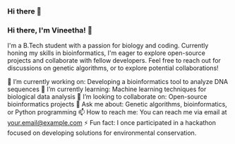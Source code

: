 ### Hi there 👋

<!--
**UVineethaa/UVineethaa** is a ✨ _special_ ✨ repository because its `README.md` (this file) appears on your GitHub profile.

Here are some ideas to get you started:

- 🔭 I’m currently working on ...
- 🌱 I’m currently learning ...
- 👯 I’m looking to collaborate on ...
- 🤔 I’m looking for help with ...
- 💬 Ask me about ...
- 📫 How to reach me: ...
- 😄 Pronouns: ...
- ⚡ Fun fact: ...
-->
### Hi there, I'm Vineetha! 👋

I'm a B.Tech student with a passion for biology and coding. Currently honing my skills in bioinformatics, I'm eager to explore open-source projects and collaborate with fellow developers. Feel free to reach out for discussions on genetic algorithms, or to explore potential collaborations!

🔭 I’m currently working on: Developing a bioinformatics tool to analyze DNA sequences
🌱 I’m currently learning: Machine learning techniques for biological data analysis
👯 I’m looking to collaborate on: Open-source bioinformatics projects
💬 Ask me about: Genetic algorithms, bioinformatics, or Python programming
📫 How to reach me: You can reach me via email at your.email@example.com
⚡ Fun fact: I once participated in a hackathon focused on developing solutions for environmental conservation.
